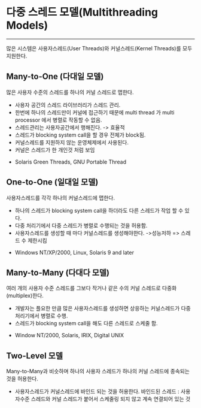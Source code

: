 # 다중 스레드 모델(Multithreading Models)
-----

많은 시스템은 사용자스레드(User Threads)와 커널스레드(Kernel Threads)를 모두 지원한다.

## Many-to-One (다대일 모델) 
많은 사용자 수준의 스레드를 하나의 커널 스레드로 맵한다.
* 사용자 공간의 스레드 라이브러리가 스레드 관리.
* 한번에 하나의 스레드만이 커널에 접근하기 때문에  multi thread 가 multi processor 에서 병렬로 작동할 수 없음.
* 스레드관리는 사용자공간에서 행해진다. -> 효율적
* 스레드가 blocking system call을 할 경우 전체가 block됨.
* 커널스레드를 지원하지 않는 운영체제에서 사용된다.
* 커널은 스레드가 한 개인것 처럼 보임

- Solaris Green Threads, GNU Portable Thread 

## One-to-One (일대일 모델)
 사용자스레드를 각각 하나의 커널스레드에 맵한다.
* 하나의 스레드가 blocking system call을 하더라도 다른 스레드가 작업 할 수 있다.
* 다중 처리기에서 다중 스레드가 병렬로 수행되는 것을 허용함.
* 사용자스레드를 생성할 때 마다 커널스레드를 생성해야한다. ->성능저하 => 스레드 수 제한시킴

- Windows NT/XP/2000, Linux, Solaris 9 and later 


## Many-to-Many (다대다 모델)
여러 개의 사용자 수준 스레드를 그보다 작거나 같은 수의 커널 스레드로 다중화(multiplex)한다.
* 개발자는 플요한 만큼 많은 사용자스레드를 생성하면 상응하는 커널스레드가 다중 처리기에서 병렬로 수행.
* 스레드가 blocking system call을 해도 다른 스레드로 스케줄 함.

- Window NT/2000, Solaris, IRIX, Digital UNIX

## Two-Level 모델
Many-to-Many과 비슷하며 하나의 사용자 스레드가 하나의 커널 스레드에 종속되는 것을 허용한다. 
* 사용자스레드가 커널스레드에 바인드 되는 것을 허용한다.
바인드된 스레드 : 사용자수준 스레드와 커널 스레드가 붙어서 스케줄링 되지 않고 계속 연결되어 있는 것

